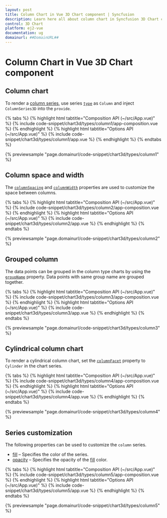 ```yaml
---
layout: post
title: Column Chart in Vue 3D Chart component | Syncfusion
description: Learn here all about column chart in Syncfusion 3D Chart component of Syncfusion Essential JS 2 and more.
control: 3D Chart
platform: ej2-vue
documentation: ug
domainurl: ##DomainURL##
---
```


# Column Chart in Vue 3D Chart component

## Column chart

To render a [column series](https://www.syncfusion.com/vue-components/vue-charts/chart-types/column-chart), use series [`type`](https://ej2.syncfusion.com/vue/documentation/api/chart3d/series3DModel/#type) as `Column` and inject `ColumnSeries3D` into the `provide`.

{% tabs %}
{% highlight html tabtitle="Composition API (~/src/App.vue)" %}
{% include code-snippet/chart3d/types/column1/app-composition.vue %}
{% endhighlight %}
{% highlight html tabtitle="Options API (~/src/App.vue)" %}
{% include code-snippet/chart3d/types/column1/app.vue %}
{% endhighlight %}
{% endtabs %}
        
{% previewsample "page.domainurl/code-snippet/chart3d/types/column1" %}

## Column space and width

The [`columnSpacing`](https://ej2.syncfusion.com/vue/documentation/api/chart3d/series3DModel/#columnspacing) and [`columnWidth`](https://ej2.syncfusion.com/vue/documentation/api/chart3d/series3DModel/#columnwidth) properties are used to customize the space between columns.

{% tabs %}
{% highlight html tabtitle="Composition API (~/src/App.vue)" %}
{% include code-snippet/chart3d/types/column2/app-composition.vue %}
{% endhighlight %}
{% highlight html tabtitle="Options API (~/src/App.vue)" %}
{% include code-snippet/chart3d/types/column2/app.vue %}
{% endhighlight %}
{% endtabs %}
        
{% previewsample "page.domainurl/code-snippet/chart3d/types/column2" %}

## Grouped column

The data points can be grouped in the column type charts by using the [`groupName`](https://ej2.syncfusion.com/vue/documentation/api/chart3d/series3DModel/#groupname) property. Data points with same group name are grouped together.

{% tabs %}
{% highlight html tabtitle="Composition API (~/src/App.vue)" %}
{% include code-snippet/chart3d/types/column3/app-composition.vue %}
{% endhighlight %}
{% highlight html tabtitle="Options API (~/src/App.vue)" %}
{% include code-snippet/chart3d/types/column3/app.vue %}
{% endhighlight %}
{% endtabs %}
        
{% previewsample "page.domainurl/code-snippet/chart3d/types/column3" %}

## Cylindrical column chart

To render a cylindrical column chart, set the [`columnFacet`](https://ej2.syncfusion.com/vue/documentation/api/chart3d/series3DModel/#columnfacet) property to `Cylinder` in the chart series.

{% tabs %}
{% highlight html tabtitle="Composition API (~/src/App.vue)" %}
{% include code-snippet/chart3d/types/column4/app-composition.vue %}
{% endhighlight %}
{% highlight html tabtitle="Options API (~/src/App.vue)" %}
{% include code-snippet/chart3d/types/column4/app.vue %}
{% endhighlight %}
{% endtabs %}
        
{% previewsample "page.domainurl/code-snippet/chart3d/types/column4" %}

## Series customization

The following properties can be used to customize the `column` series.

* [fill](https://ej2.syncfusion.com/vue/documentation/api/chart3d/series3DModel/#fill) – Specifies the color of the series.
* [opacity](https://ej2.syncfusion.com/vue/documentation/api/chart3d/series3DModel/#opacity) – Specifies the opacity of the [fill](https://ej2.syncfusion.com/vue/documentation/api/chart3d/series3DModel/#fill) color.

{% tabs %}
{% highlight html tabtitle="Composition API (~/src/App.vue)" %}
{% include code-snippet/chart3d/types/column5/app-composition.vue %}
{% endhighlight %}
{% highlight html tabtitle="Options API (~/src/App.vue)" %}
{% include code-snippet/chart3d/types/column5/app.vue %}
{% endhighlight %}
{% endtabs %}
        
{% previewsample "page.domainurl/code-snippet/chart3d/types/column5" %}